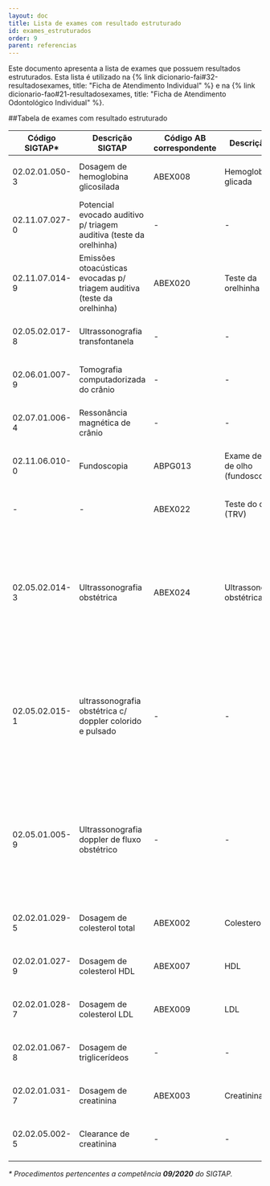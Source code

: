 ```yaml
---
layout: doc
title: Lista de exames com resultado estruturado
id: exames_estruturados
order: 9
parent: referencias
---
```


Este documento apresenta a lista de exames que possuem resultados estruturados. Esta lista é utilizado na {% link dicionario-fai#32-resultadosexames, title: "Ficha de Atendimento Individual" %} e na {% link dicionario-fao#21-resultadosexames, title: "Ficha de Atendimento Odontológico Individual" %}.

##Tabela de exames com resultado estruturado

| Código SIGTAP\* | Descrição SIGTAP | Código AB correspondente | Descrição AB | Estrutura do resultado do exame | Unidade Medida |
| --------------- | ---------------- | ------------------------ | ------------ | ------------------------------- | -------------- |
| 02.02.01.050-3 | Dosagem de hemoglobina glicosilada | ABEX008 | Hemoglobina glicada | [tipoResultadoExame]({% url dicionario %}#tiporesultadoexame) > `1 - Valor` | % |
| 02.11.07.027-0 | Potencial evocado auditivo p/ triagem auditiva (teste da orelhinha) | - | - | [tipoResultadoExame]({% url dicionario %}#tiporesultadoexame) > `1 - Valor` | - |
| 02.11.07.014-9 | Emissões otoacústicas evocadas p/ triagem auditiva (teste da orelhinha) | ABEX020 | Teste da orelhinha (EOA) | [tipoResultadoExame]({% url dicionario %}#tiporesultadoexame) > `1 - Valor` | - |
| 02.05.02.017-8 | Ultrassonografia transfontanela | - | - | [tipoResultadoExame]({% url dicionario %}#tiporesultadoexame) > `1 - Valor` | - |
| 02.06.01.007-9 | Tomografia computadorizada do crânio | - | - | [tipoResultadoExame]({% url dicionario %}#tiporesultadoexame) > `1 - Valor` | - |
| 02.07.01.006-4 | Ressonância magnética de crânio | - | - | [tipoResultadoExame]({% url dicionario %}#tiporesultadoexame) > `1 - Valor` | - |
| 02.11.06.010-0 | Fundoscopia | ABPG013 | Exame de fundo de olho (fundoscopia) | [tipoResultadoExame]({% url dicionario %}#tiporesultadoexame) > `1 - Valor` | - |
| - | - | ABEX022 | Teste do olhinho (TRV) | [tipoResultadoExame]({% url dicionario %}#tiporesultadoexame) > `1 - Valor` | - |
| 02.05.02.014-3 | Ultrassonografia obstétrica | ABEX024 | Ultrassonografia obstétrica | [tipoResultadoExame]({% url dicionario %}#tiporesultadoexame) > `3 - Semanas` <br> [tipoResultadoExame]({% url dicionario %}#tiporesultadoexame) > `2 - Dias` <br> [tipoResultadoExame]({% url dicionario %}#tiporesultadoexame) > `4 - Data` | Semanas / dias / DPP eco |
| 02.05.02.015-1 | ultrassonografia obstétrica c/ doppler colorido e pulsado | - | - | [tipoResultadoExame]({% url dicionario %}#tiporesultadoexame) > `3 - Semanas` <br> [tipoResultadoExame]({% url dicionario %}#tiporesultadoexame) > `2 - Dias` <br> [tipoResultadoExame]({% url dicionario %}#tiporesultadoexame) > `4 - Data` | Semanas / dias / DPP eco |
| 02.05.01.005-9 | Ultrassonografia doppler de fluxo obstétrico | - | - | [tipoResultadoExame]({% url dicionario %}#tiporesultadoexame) > `3 - Semanas` <br> [tipoResultadoExame]({% url dicionario %}#tiporesultadoexame) > `2 - Dias` <br> [tipoResultadoExame]({% url dicionario %}#tiporesultadoexame) > `4 - Data` | Semanas / dias / DPP eco |
| 02.02.01.029-5 | Dosagem de colesterol total | ABEX002 | Colesterol total | [tipoResultadoExame]({% url dicionario %}#tiporesultadoexame) > `1 - Valor` | mg/dL |
| 02.02.01.027-9 | Dosagem de colesterol HDL | ABEX007 | HDL | [tipoResultadoExame]({% url dicionario %}#tiporesultadoexame) > `1 - Valor` | mg/dL |
| 02.02.01.028-7 | Dosagem de colesterol LDL | ABEX009 | LDL | [tipoResultadoExame]({% url dicionario %}#tiporesultadoexame) > `1 - Valor` | mg/dL |
| 02.02.01.067-8 | Dosagem de triglicerídeos | - | - | [tipoResultadoExame]({% url dicionario %}#tiporesultadoexame) > `1 - Valor` | mg/dL |
| 02.02.01.031-7 | Dosagem de creatinina | ABEX003 | Creatinina | [tipoResultadoExame]({% url dicionario %}#tiporesultadoexame) > `1 - Valor` | mg/dL |
| 02.02.05.002-5 | Clearance de creatinina | - | - | [tipoResultadoExame]({% url dicionario %}#tiporesultadoexame) > `1 - Valor` | mL/min/1,73 m² |
_* Procedimentos pertencentes a competência **09/2020** do SIGTAP._